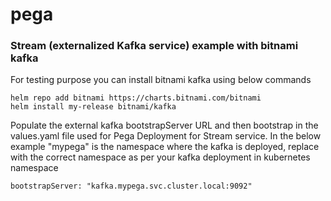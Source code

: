 # pega
### Stream (externalized Kafka service) example with bitnami kafka

For testing purpose you can install bitnami kafka using below commands 

```
helm repo add bitnami https://charts.bitnami.com/bitnami
helm install my-release bitnami/kafka
```
Populate the external kafka bootstrapServer URL and then bootstrap in the values.yaml file used for Pega Deployment for Stream service.
In the below example "mypega" is the namespace where the kafka is deployed, replace with the correct namespace as per your kafka deployment in kubernetes namespace

```
bootstrapServer: "kafka.mypega.svc.cluster.local:9092"
